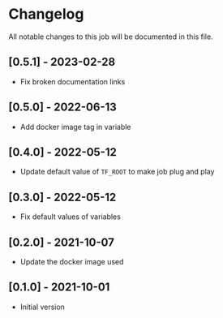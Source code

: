# Changelog
All notable changes to this job will be documented in this file.

## [0.5.1] - 2023-02-28
* Fix broken documentation links

## [0.5.0] - 2022-06-13
* Add docker image tag in variable 

## [0.4.0] - 2022-05-12
* Update default value of `TF_ROOT` to make job plug and play

## [0.3.0] - 2022-05-12
* Fix default values of variables

## [0.2.0] - 2021-10-07
* Update the docker image used

## [0.1.0] - 2021-10-01
* Initial version
